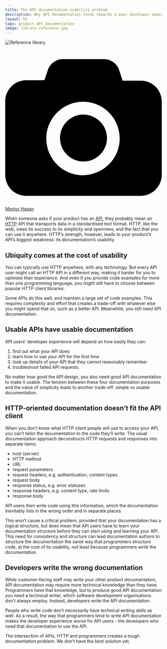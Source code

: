 ```yaml
---
title: The API documentation usability problem
description: Why API documentation tends towards a poor developer experience
layout: hh
tags: product API documentation
image: library-reference.jpg
---
```


![Reference library](library-reference.jpg)

<a class="unsplash" href="https://unsplash.com/photos/IZyAtxoPX98" rel="noopener noreferrer"><span><svg xmlns="http://www.w3.org/2000/svg" viewBox="0 0 32 32"><title>unsplash-logo</title><path d="M20.8 18.1c0 2.7-2.2 4.8-4.8 4.8s-4.8-2.1-4.8-4.8c0-2.7 2.2-4.8 4.8-4.8 2.7.1 4.8 2.2 4.8 4.8zm11.2-7.4v14.9c0 2.3-1.9 4.3-4.3 4.3h-23.4c-2.4 0-4.3-1.9-4.3-4.3v-15c0-2.3 1.9-4.3 4.3-4.3h3.7l.8-2.3c.4-1.1 1.7-2 2.9-2h8.6c1.2 0 2.5.9 2.9 2l.8 2.4h3.7c2.4 0 4.3 1.9 4.3 4.3zm-8.6 7.5c0-4.1-3.3-7.5-7.5-7.5-4.1 0-7.5 3.4-7.5 7.5s3.3 7.5 7.5 7.5c4.2-.1 7.5-3.4 7.5-7.5z"></path></svg></span><span>Monjur Hasan</span></a>

<!--
1. An API you can use from anywhere
2. No single way to call an API
3. Docs that don’t match the client
4. Developers write the docs
-->

When someone asks if your product has an [API](https://en.wikipedia.org/wiki/API), they probably mean an [HTTP](https://en.wikipedia.org/wiki/Hypertext_Transfer_Protocol) API that transports data in a standardised text format.
HTTP, like the web, owes its success to its simplicity and openness, and the fact that you can use it anywhere.
HTTP’s strength, however, leads to your product’s API’s biggest weakness: its documentation’s usability.

## Ubiquity comes at the cost of usability

You can typically use HTTP anywhere, with any technology.
But every API user might call an HTTP API in a different way, making it harder for you to optimise their experience.
And even if you provide code examples for more than one programming language, you might still have to choose between popular HTTP client libraries.

Some APIs do this well, and maintain a large set of code examples.
This requires complexity and effort that creates a trade-off with whatever else you might spend that on, such as a better API.
Meanwhile, you still need API documentation.

## Usable APIs have usable documentation

API users’ developer experience will depend on how easily they can:

1. find out what your API does
2. learn how to use your API for the first time
3. look up details of your API that they cannot reasonably remember
4. troubleshoot failed API requests.

No matter how good the API design, you also need good API documentation to make it usable.
The tension between these four documentation purposes and the value of simplicity leads to another trade-off:
simple vs usable documentation.

## HTTP-oriented documentation doesn’t fit the API client

When you don’t know what HTTP client people will use to access your API, you can’t tailor the documentation to the code they’ll write.
The usual documentation approach deconstructs HTTP requests and responses into separate items:

* host (server)
* HTTP method
* URL
* request parameters
* request headers, e.g. authentication, content types
* request body
* response status, e.g. error statuses
* response headers, e.g. content type, rate limits
* response body

API users then write code using this information, which the documentation inevitably lists in the wrong order and in separate places.

This won’t cause a critical problem, provided that your documentation has a logical structure, but does mean that API users have to learn your documentation structure before they can start using and learning your API.
This need for consistency and structure can lead documentation authors to structure the documentation the same way that programmers structure code, at the cost of its usability, not least because programmers write the documentation.

<h2 id="developers">Developers write the wrong documentation</h2>

While customer-facing staff may write your other product documentation, API documentation may require more technical knowledge than they have.
Programmers have that knowledge, but to produce good API documentation you need a technical writer, which software development organisations don’t always employ.
Instead, developers write the API documentation.

People who write code don’t necessarily have technical writing skills as well.
As a result, the way that programmers tend to write API documentation makes the developer experience worse for API users - the developers who need that documentation to use the API.

The intersection of APIs, HTTP and programmers creates a tough documentation problem.
We don’t have the best solution yet.
